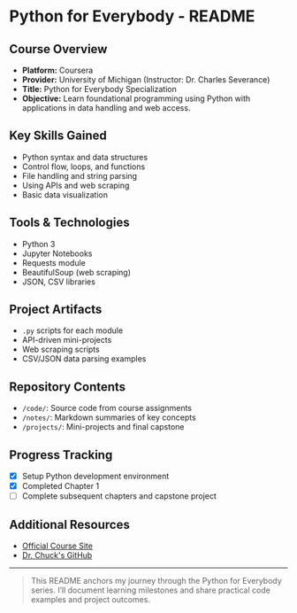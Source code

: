 # Python for Everybody - README

##  Course Overview

* **Platform:** Coursera
* **Provider:** University of Michigan (Instructor: Dr. Charles Severance)
* **Title:** Python for Everybody Specialization
* **Objective:** Learn foundational programming using Python with applications in data handling and web access.

##  Key Skills Gained

* Python syntax and data structures
* Control flow, loops, and functions
* File handling and string parsing
* Using APIs and web scraping
* Basic data visualization

##  Tools & Technologies

* Python 3
* Jupyter Notebooks
* Requests module
* BeautifulSoup (web scraping)
* JSON, CSV libraries

##  Project Artifacts

* `.py` scripts for each module
* API-driven mini-projects
* Web scraping scripts
* CSV/JSON data parsing examples

##  Repository Contents

* `/code/`: Source code from course assignments
* `/notes/`: Markdown summaries of key concepts
* `/projects/`: Mini-projects and final capstone

##  Progress Tracking

* [x] Setup Python development environment
* [x] Completed Chapter 1
* [ ] Complete subsequent chapters and capstone project

##  Additional Resources

* [Official Course Site](https://www.py4e.com/)
* [Dr. Chuck's GitHub](https://github.com/csev)

---

> This README anchors my journey through the Python for Everybody series. I’ll document learning milestones and share practical code examples and project outcomes.

